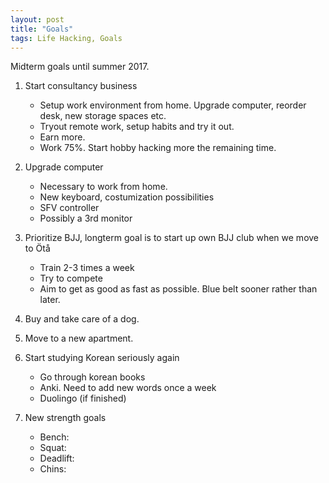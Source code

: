```yaml
---
layout: post
title: "Goals"
tags: Life Hacking, Goals
---
```


Midterm goals until summer 2017.

1. Start consultancy business
    + Setup work environment from home. Upgrade computer, reorder desk, new storage spaces etc.
    + Tryout remote work, setup habits and try it out.
    + Earn more.
    + Work 75%. Start hobby hacking more the remaining time.

1. Upgrade computer
    + Necessary to work from home.
    + New keyboard, costumization possibilities
    + SFV controller
    + Possibly a 3rd monitor

1. Prioritize BJJ, longterm goal is to start up own BJJ club when we move to Ötå
    + Train 2-3 times a week
    + Try to compete
    + Aim to get as good as fast as possible. Blue belt sooner rather than later.

1. Buy and take care of a dog.

1. Move to a new apartment.

1. Start studying Korean seriously again
    + Go through korean books
    + Anki. Need to add new words once a week
    + Duolingo (if finished)

1. New strength goals
    + Bench:
    + Squat:
    + Deadlift:
    + Chins:

